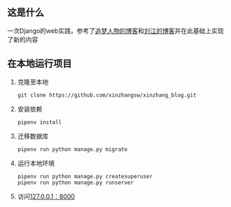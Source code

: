 ## 这是什么
一次Django的web实践，参考了[追梦人物的博客](https://github.com/HelloGitHub-Team/HelloDjango-blog-tutorial)和[刘江的博客](https://www.liujiangblog.com/course/django/)并在此基础上实现了新的内容
## 在本地运行项目
1. 克隆至本地
   ```
   git clone https://github.com/xinzhangsw/xinzhang_blog.git
   ```
2. 安装依赖
   ```
   pipenv install
   ```

3. 迁移数据库
   ```
   pipenv run python manage.py migrate
   ```
4. 运行本地环境
   ```
   pipenv run python manage.py createsuperuser
   pipenv run python manage.py runserver
   ```
5. 访问<u>127.0.0.1：8000</u>

